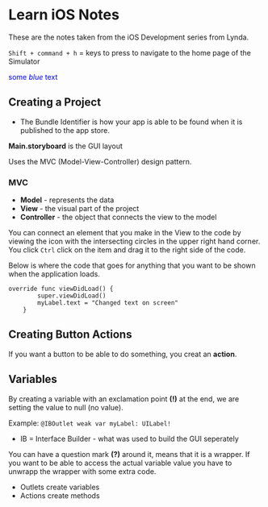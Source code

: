 # Learn iOS Notes 

These are the notes taken from the iOS Development series from Lynda. 

`Shift + command + h` = keys to press to navigate to the home page of the Simulator 

<span style="color:blue">some *blue* text</span>

## Creating a Project 
* The Bundle Identifier is how your app is able to be found when it is published to the app store. 

**Main.storyboard** is the GUI layout 

Uses the MVC (Model-View-Controller) design pattern.

### MVC 
* **Model** - represents the data
* **View** - the visual part of the project 
* **Controller** - the object that connects the view to the model 

You can connect an element that you make in the View to the code by viewing the icon with the intersecting circles in the upper right hand corner. You click `Ctrl` click on the item and drag it to the right side of the code. 

Below is where the code that goes for anything that you want to be shown when the application loads. 

```
override func viewDidLoad() {
        super.viewDidLoad()
        myLabel.text = "Changed text on screen" 
    }
```

## Creating Button Actions 

If you want a button to be able to do something, you creat an **action**. 

## Variables 
By creating a variable with an exclamation point **(!)** at the end, we are setting the value to null (no value). 

Example: `@IBOutlet weak var myLabel: UILabel!`

* IB = Interface Builder - what was used to build the GUI seperately 

You can have a question mark **(?)** around it, means that it is a wrapper. If you want to be able to access the actual variable value you have to unwrapp the wrapper with some extra code. 

* Outlets create variables 
* Actions create methods 